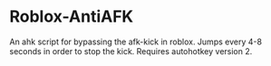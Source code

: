 # Roblox-AntiAFK
An ahk script for bypassing the afk-kick in roblox. Jumps every 4-8 seconds in order to stop the kick. Requires autohotkey version 2.
